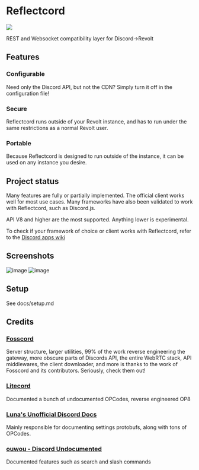 # Reflectcord
[<img src="https://img.shields.io/badge/dynamic/json?labelColor=ff6e6d&color=15283f&label=Revolt%20Server&query=member_count&suffix=%20Members&url=https%3A%2F%2Fapi.revolt.chat%2Finvites%2FsasJBbfb&style=for-the-badge&cacheSeconds=60&logo=https%3A%2F%2Favatars.githubusercontent.com%2Fu%2F57727799?s=200&v=4" />](https://rvlt.gg/sasJBbfb) <!-- @EnokiUN made this uwu -->

REST and Websocket compatibility layer for Discord->Revolt

## Features

### Configurable

Need only the Discord API, but not the CDN? Simply turn it off in the configuration file!

### Secure

Reflectcord runs outside of your Revolt instance, and has to run under the same restrictions as a normal Revolt user.

### Portable

Because Reflectcord is designed to run outside of the instance, it can be used on any instance you desire.

## Project status

Many features are fully or partially implemented. The official client works well for most use cases. Many frameworks have also been validated to work with Reflectcord, such as Discord.js.

API V8 and higher are the most supported. Anything lower is experimental.

To check if your framework of choice or client works with Reflectcord, refer to the [Discord apps wiki](https://github.com/V3L0C1T13S/reflectcord/wiki/Discord-Apps-Wiki)

## Screenshots

![image](https://user-images.githubusercontent.com/51764975/212494409-017dd53d-a958-4a0e-bdfa-2af3f26bd62d.png)
![image](https://user-images.githubusercontent.com/51764975/212494374-ce01cedb-31fd-4431-bb67-08ae6a70d2f9.png)

## Setup

See docs/setup.md

## Credits

### [Fosscord](https://github.com/fosscord)
Server structure, larger utilities, 99% of the work reverse engineering the gateway, more obscure parts of Discords API, the entire WebRTC stack, API middlewares, the client downloader, and more is thanks to the work of Fosscord and its contributors. Seriously, check them out!

### [Litecord](https://gitlab.com/litecord/litecord)
Documented a bunch of undocumented OPCodes, reverse engineered OP8

### [Luna's Unofficial Discord Docs](https://luna.gitlab.io/discord-unofficial-docs)
Mainly responsible for documenting settings protobufs, along with tons of OPCodes.

### [ouwou - Discord Undocumented](https://github.com/ouwou/discord-undocumented)
Documented features such as search and slash commands
